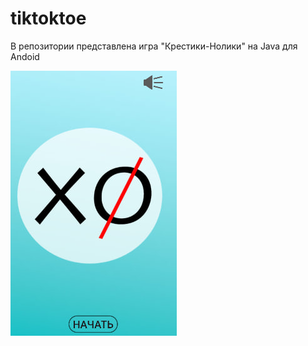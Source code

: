 # tiktoktoe
В репозитории представлена игра "Крестики-Нолики" на Java для Andoid 


![Image alt](https://github.com/alina0777/tiktoktoe/blob/main/screen_1.jpg)

